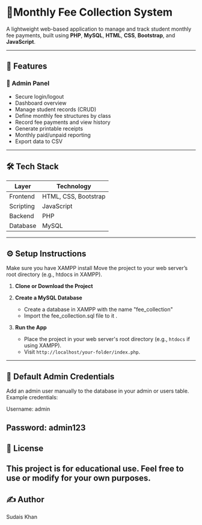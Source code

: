 # 💸Monthly Fee Collection System

A lightweight web-based application to manage and track student monthly fee payments, built using **PHP**, **MySQL**, **HTML**, **CSS**, **Bootstrap**, and **JavaScript**.

---

## 📌 Features

### 👤 Admin Panel
- Secure login/logout
- Dashboard overview
- Manage student records (CRUD)
- Define monthly fee structures by class
- Record fee payments and view history
- Generate printable receipts
- Monthly paid/unpaid reporting
- Export data to CSV

---

## 🛠️ Tech Stack

| Layer       | Technology            |
|-------------|------------------------|
| Frontend    | HTML, CSS, Bootstrap   |
| Scripting   | JavaScript             |
| Backend     | PHP                    |
| Database    | MySQL                  |

---

## ⚙️ Setup Instructions
Make sure you have XAMPP install
Move the project to your web server’s root directory (e.g., htdocs in XAMPP).
1. **Clone or Download the Project**

2. **Create a MySQL Database**
   - Create a database in XAMPP with the name "fee_collection"
   - Import the fee_collection.sql file to it .



3. **Run the App**
   - Place the project in your web server's root directory (e.g., `htdocs` if using XAMPP).
   - Visit `http://localhost/your-folder/index.php`.

---

## 🔐 Default Admin Credentials
Add an admin user manually to the database in your admin or users table.
Example credentials:

Username: admin

Password: admin123
---

## 📄 License

This project is for educational use. Feel free to use or modify for your own purposes.
---
## ✍️ Author
Sudais Khan
